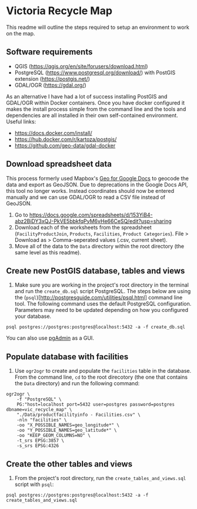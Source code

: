 # Victoria Recycle Map
This readme will outline the steps required to setup an environment to work on the map.

## Software requirements
- QGIS (https://qgis.org/en/site/forusers/download.html)
- PostgreSQL (https://www.postgresql.org/download/) with PostGIS extension (https://postgis.net/)
- GDAL/OGR (https://gdal.org/)

As an alternative I have had a lot of success installing PostGIS and GDAL/OGR within Docker containers. Once you have docker configured it makes the install process simple from the command line and the tools and dependencies are all installed in their own self-contained environment. Useful links:
- https://docs.docker.com/install/
- https://hub.docker.com/r/kartoza/postgis/
- https://github.com/geo-data/gdal-docker


## Download spreadsheet data
This process formerly used Mapbox's [Geo for Google Docs](https://github.com/mapbox/geo-googledocs) to geocode the data and export as GeoJSON. Due to deprecations in the Google Docs API, this tool no longer works. Instead coordinates should now be entered manually and we can use GDAL/OGR to read a CSV file instead of GeoJSON.

1. Go to https://docs.google.com/spreadsheets/d/153YiB4-abz2BiDY3xQJ-PkVE5bbkfqPyM6vHe66CeSQ/edit?usp=sharing
2. Download each of the worksheets from the spreadsheet (`FacilityProductJoin`, `Products`, `Facilities`, `Product Categories`). File > Download as > Comma-seperated values (.csv, current sheet).
3. Move all of the data to the `Data` directory within the root directory (the same level as this readme).

## Create new PostGIS database, tables and views
1. Make sure you are working in the project's root directory in the terminal and run the `create_db.sql` script PostgreSQL. The steps below are using the (`psql`)[http://postgresguide.com/utilities/psql.html] command line tool. The following command uses the default PostgreSQL configuration. Parameters may need to be updated depending on how you configured your database.
```
psql postgres://postgres:postgres@localhost:5432 -a -f create_db.sql
```

You can also use [pgAdmin](https://www.pgadmin.org/download/) as a GUI.

## Populate database with facilities
1. Use `ogr2ogr` to create and populate the `facilities` table in the database. From the command line, `cd` to the root direcotory (the one that contains the `Data` directory) and run the following command:
```
ogr2ogr \
    -f "PostgreSQL" \
    PG:"host=localhost port=5432 user=postgres password=postgres dbname=vic_recycle_map" \
    "./Data/productfacilityinfo - Facilities.csv" \
    -nln "facilities" \
    -oo "X_POSSIBLE_NAMES=geo_longitude*" \
    -oo "Y_POSSIBLE_NAMES=geo_latitude*" \
    -oo "KEEP_GEOM_COLUMNS=NO" \
    -t_srs EPSG:3857 \
    -s_srs EPSG:4326
```

## Create the other tables and views
1. From the project's root directory, run the `create_tables_and_views.sql` script with `psql`:
```
psql postgres://postgres:postgres@localhost:5432 -a -f create_tables_and_views.sql
```

